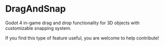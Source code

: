 # DragAndSnap
Godot 4 in-game drag and drop functionality for 3D objects with customizable snapping system.

If you find this type of feature useful, you are welcome to help contribute!
